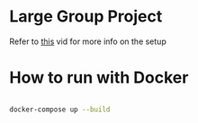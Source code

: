# Large Group Project

Refer to [this](https://www.youtube.com/watch?v=c-QsfbznSXI) vid for more info on the setup 

# How to run with Docker

```bash

docker-compose up --build

```
